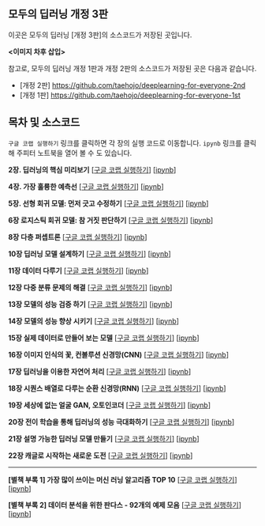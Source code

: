 ## 모두의 딥러닝 개정 3판

이곳은 모두의 딥러닝 [개정 3판]의 소스코드가 저장된 곳입니다. 

**<이미지 차후 삽입>**

참고로, 모두의 딥러닝 개정 1판과 개정 2판의 소스코드가 저장된 곳은 다음과 같습니다. 

- [개정 2판] https://github.com/taehojo/deeplearning-for-everyone-2nd
- [개정 1판] https://github.com/taehojo/deeplearning-for-everyone-1st

## 목차 및 소스코드

`구글 코랩 실행하기` 링크를 클릭하면 각 장의 실행 코드로 이동합니다. `ipynb` 링크를 클릭해 주피터 노트북을 열어 볼 수 도 있습니다. 

**2장. 딥러닝의 핵심 미리보기** [[구글 코랩 실행하기](https://colab.research.google.com/github/taehojo/deeplearning/blob/master/colab/ch02-colab.ipynb)] [[ipynb](https://github.com/taehojo/deeplearning/blob/master/ch02.ipynb)] 

**4장. 가장 훌륭한 예측선** [[구글 코랩 실행하기](https://colab.research.google.com/github/taehojo/deeplearning/blob/master/colab/ch04-colab.ipynb)] [[ipynb](https://github.com/taehojo/deeplearning/blob/master/ch04.ipynb)] 

**5장. 선형 회귀 모델: 먼저 긋고 수정하기** [[구글 코랩 실행하기](https://colab.research.google.com/github/taehojo/deeplearning/blob/master/colab/ch05-colab.ipynb)] [[ipynb](https://github.com/taehojo/deeplearning/blob/master/ch05.ipynb)] 

**6장 로지스틱 회귀 모델: 참 거짓 판단하기** [[구글 코랩 실행하기](https://colab.research.google.com/github/taehojo/deeplearning/blob/master/colab/ch06-colab.ipynb)] [[ipynb](https://github.com/taehojo/deeplearning/blob/master/ch06.ipynb)] 

**8장 다층 퍼셉트론** [[구글 코랩 실행하기](https://colab.research.google.com/github/taehojo/deeplearning/blob/master/colab/ch08-colab.ipynb)] [[ipynb](https://github.com/taehojo/deeplearning/blob/master/ch08.ipynb)] 

**10장 딥러닝 모델 설계하기** [[구글 코랩 실행하기](https://colab.research.google.com/github/taehojo/deeplearning/blob/master/colab/ch10-colab.ipynb)] [[ipynb](https://github.com/taehojo/deeplearning/blob/master/ch10.ipynb)] 

**11장 데이터 다루기** [[구글 코랩 실행하기](https://colab.research.google.com/github/taehojo/deeplearning/blob/master/colab/ch11-colab.ipynb)] [[ipynb](https://github.com/taehojo/deeplearning/blob/master/ch11.ipynb)] 

**12장 다중 분류 문제의 해결** [[구글 코랩 실행하기](https://colab.research.google.com/github/taehojo/deeplearning/blob/master/colab/ch12-colab.ipynb)] [[ipynb](https://github.com/taehojo/deeplearning/blob/master/ch12.ipynb)] 

**13장 모델의 성능 검증 하기** [[구글 코랩 실행하기](https://colab.research.google.com/github/taehojo/deeplearning/blob/master/colab/ch13-colab.ipynb)] [[ipynb](https://github.com/taehojo/deeplearning/blob/master/ch13.ipynb)] 

**14장 모델의 성능 향상 시키기** [[구글 코랩 실행하기](https://colab.research.google.com/github/taehojo/deeplearning/blob/master/colab/ch14-colab.ipynb)] [[ipynb](https://github.com/taehojo/deeplearning/blob/master/ch14.ipynb)] 

**15장 실제 데이터로 만들어 보는 모델** [[구글 코랩 실행하기](https://colab.research.google.com/github/taehojo/deeplearning/blob/master/colab/ch15-colab.ipynb)] [[ipynb](https://github.com/taehojo/deeplearning/blob/master/ch15.ipynb)] 

**16장 이미지 인식의 꽃, 컨볼루션 신경망(CNN)** [[구글 코랩 실행하기](https://colab.research.google.com/github/taehojo/deeplearning/blob/master/colab/ch16-colab.ipynb)] [[ipynb](https://github.com/taehojo/deeplearning/blob/master/ch16.ipynb)] 

**17장 딥러닝을 이용한 자연어 처리** [[구글 코랩 실행하기](https://colab.research.google.com/github/taehojo/deeplearning/blob/master/colab/ch17-colab.ipynb)] [[ipynb](https://github.com/taehojo/deeplearning/blob/master/ch17.ipynb)] 

**18장 시퀀스 배열로 다루는 순환 신경망(RNN)** [[구글 코랩 실행하기](https://colab.research.google.com/github/taehojo/deeplearning/blob/master/colab/ch18-colab.ipynb)] [[ipynb](https://github.com/taehojo/deeplearning/blob/master/ch18.ipynb)] 

**19장 세상에 없는 얼굴 GAN, 오토인코더** [[구글 코랩 실행하기](https://colab.research.google.com/github/taehojo/deeplearning/blob/master/colab/ch19-colab.ipynb)] [[ipynb](https://github.com/taehojo/deeplearning/blob/master/ch19.ipynb)] 

**20장 전이 학습을 통해 딥러닝의 성능 극대화하기** [[구글 코랩 실행하기](https://colab.research.google.com/github/taehojo/deeplearning/blob/master/colab/ch20-colab.ipynb)] [[ipynb](https://github.com/taehojo/deeplearning/blob/master/ch20.ipynb)] 

**21장 설명 가능한 딥러닝 모델 만들기** [[구글 코랩 실행하기](https://colab.research.google.com/github/taehojo/deeplearning/blob/master/colab/ch21-colab.ipynb)] [[ipynb](https://github.com/taehojo/deeplearning/blob/master/ch21.ipynb)] 

**22장 캐글로 시작하는 새로운 도전** [[구글 코랩 실행하기](https://colab.research.google.com/github/taehojo/deeplearning/blob/master/colab/ch22-colab.ipynb)] [[ipynb](https://github.com/taehojo/deeplearning/blob/master/ch22.ipynb)] 

------

**[별책 부록 1] 가장 많이 쓰이는 머신 러닝 알고리즘 TOP 10** [[구글 코랩 실행하기](https://colab.research.google.com/github/taehojo/deeplearning/blob/master/colab/supplementary1_MLTop10-colab.ipynb)] [[ipynb](https://github.com/taehojo/deeplearning/blob/master/supplementary1_MLTop10.ipynb)] 

**[별책 부록 2] 데이터 분석을 위한 판다스 - 92개의 예제 모음** [[구글 코랩 실행하기](https://colab.research.google.com/github/taehojo/deeplearning/blob/master/colab/supplementary2_pands92-colab.ipynb)] [[ipynb](https://github.com/taehojo/deeplearning/blob/master/supplementary2_pands92.ipynb)] 
